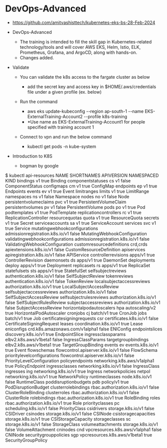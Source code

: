 # DevOps-Advanced

- https://github.com/amitvashisttech/kubernetes-eks-bs-28-Feb-2024
- DevOps-Advanced
  - The training is intended to fill the skill gap in Kubernetes-related technology/tools and will cover AWS EKS, Helm, Istio, ELK, Prometheus, Grafana, and ArgoCD, along with hands-on.
  - Changes added.

- Validate

  - You can validate the k8s access to the fargate cluster as below
    - add the secret key and access key in $HOME/.aws/credentials file under a given profile (ex. below)

  - Run the command
    - aws eks update-kubeconfig --region ap-south-1 --name EKS-ExternalTraining-Account2 --profile k8s-training
    - *Use name as EKS-ExternalTraining-Account1  for people specified with training account 1

  - Connect to vpn and run the below command
    - kubectl get pods -n kube-system

- Introduction to K8S

  - bogman by google

$ kubectl api-resources
NAME                              SHORTNAMES   APIVERSION                        NAMESPACED   KIND
bindings                                       v1                                true         Binding
componentstatuses                 cs           v1                                false        ComponentStatus
configmaps                        cm           v1                                true         ConfigMap
endpoints                         ep           v1                                true         Endpoints
events                            ev           v1                                true         Event
limitranges                       limits       v1                                true         LimitRange
namespaces                        ns           v1                                false        Namespace
nodes                             no           v1                                false        Node
persistentvolumeclaims            pvc          v1                                true         PersistentVolumeClaim
persistentvolumes                 pv           v1                                false        PersistentVolume
pods                              po           v1                                true         Pod
podtemplates                                   v1                                true         PodTemplate
replicationcontrollers            rc           v1                                true         ReplicationController
resourcequotas                    quota        v1                                true         ResourceQuota
secrets                                        v1                                true         Secret
serviceaccounts                   sa           v1                                true         ServiceAccount
services                          svc          v1                                true         Service
mutatingwebhookconfigurations                  admissionregistration.k8s.io/v1   false        MutatingWebhookConfiguration
validatingwebhookconfigurations                admissionregistration.k8s.io/v1   false        ValidatingWebhookConfiguration
customresourcedefinitions         crd,crds     apiextensions.k8s.io/v1           false        CustomResourceDefinition
apiservices                                    apiregistration.k8s.io/v1         false        APIService
controllerrevisions                            apps/v1                           true         ControllerRevision
daemonsets                        ds           apps/v1                           true         DaemonSet
deployments                       deploy       apps/v1                           true         Deployment
replicasets                       rs           apps/v1                           true         ReplicaSet
statefulsets                      sts          apps/v1                           true         StatefulSet
selfsubjectreviews                             authentication.k8s.io/v1          false        SelfSubjectReview
tokenreviews                                   authentication.k8s.io/v1          false        TokenReview
localsubjectaccessreviews                      authorization.k8s.io/v1           true         LocalSubjectAccessReview
selfsubjectaccessreviews                       authorization.k8s.io/v1           false        SelfSubjectAccessReview
selfsubjectrulesreviews                        authorization.k8s.io/v1           false        SelfSubjectRulesReview
subjectaccessreviews                           authorization.k8s.io/v1           false        SubjectAccessReview
horizontalpodautoscalers          hpa          autoscaling/v2                    true         HorizontalPodAutoscaler
cronjobs                          cj           batch/v1                          true         CronJob
jobs                                           batch/v1                          true         Job
certificatesigningrequests        csr          certificates.k8s.io/v1            false        CertificateSigningRequest
leases                                         coordination.k8s.io/v1            true         Lease
eniconfigs                                     crd.k8s.amazonaws.com/v1alpha1    false        ENIConfig
endpointslices                                 discovery.k8s.io/v1               true         EndpointSlice
ingressclassparams                             elbv2.k8s.aws/v1beta1             false        IngressClassParams
targetgroupbindings                            elbv2.k8s.aws/v1beta1             true         TargetGroupBinding
events                            ev           events.k8s.io/v1                  true         Event
flowschemas                                    flowcontrol.apiserver.k8s.io/v1   false        FlowSchema
prioritylevelconfigurations                    flowcontrol.apiserver.k8s.io/v1   false        PriorityLevelConfiguration
policyendpoints                                networking.k8s.aws/v1alpha1       true         PolicyEndpoint
ingressclasses                                 networking.k8s.io/v1              false        IngressClass
ingresses                         ing          networking.k8s.io/v1              true         Ingress
networkpolicies                   netpol       networking.k8s.io/v1              true         NetworkPolicy
runtimeclasses                                 node.k8s.io/v1                    false        RuntimeClass
poddisruptionbudgets              pdb          policy/v1                         true         PodDisruptionBudget
clusterrolebindings                            rbac.authorization.k8s.io/v1      false        ClusterRoleBinding
clusterroles                                   rbac.authorization.k8s.io/v1      false        ClusterRole
rolebindings                                   rbac.authorization.k8s.io/v1      true         RoleBinding
roles                                          rbac.authorization.k8s.io/v1      true         Role
priorityclasses                   pc           scheduling.k8s.io/v1              false        PriorityClass
csidrivers                                     storage.k8s.io/v1                 false        CSIDriver
csinodes                                       storage.k8s.io/v1                 false        CSINode
csistoragecapacities                           storage.k8s.io/v1                 true         CSIStorageCapacity
storageclasses                    sc           storage.k8s.io/v1                 false        StorageClass
volumeattachments                              storage.k8s.io/v1                 false        VolumeAttachment
cninodes                          cnd          vpcresources.k8s.aws/v1alpha1     false        CNINode
securitygrouppolicies             sgp          vpcresources.k8s.aws/v1beta1      true         SecurityGroupPolicy
